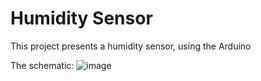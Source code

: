 # Humidity Sensor
This project presents a humidity sensor, using the Arduino

The schematic:
![image](https://user-images.githubusercontent.com/85973512/232247216-d954fff9-52d5-4630-9b3e-751033f27390.png)

